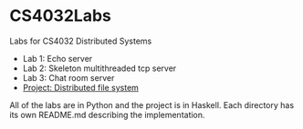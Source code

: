 # CS4032Labs
Labs for CS4032 Distributed Systems

- Lab 1: Echo server
- Lab 2: Skeleton multithreaded tcp server
- Lab 3: Chat room server
- [Project: Distributed file system](https://github.com/conormag94/CS4032Labs/tree/master/Project)

All of the labs are in Python and the project is in Haskell. Each directory has its own README.md describing the implementation.
